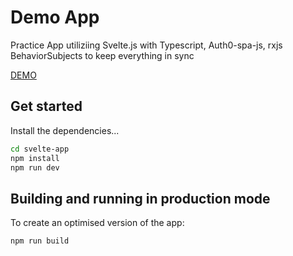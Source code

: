 # Demo App

Practice App utiliziing Svelte.js with Typescript, Auth0-spa-js, rxjs BehaviorSubjects to keep everything in sync

<a href="https://alexvdvalk.github.io/Svelte-todo-with-auth0/" target="_blank">DEMO</a>

## Get started

Install the dependencies...

```bash
cd svelte-app
npm install
npm run dev
```

## Building and running in production mode

To create an optimised version of the app:

```bash
npm run build
```
